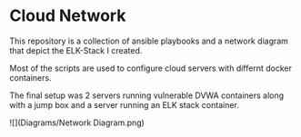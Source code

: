 # Cloud Network
This repository is a collection of ansible playbooks and a network diagram that depict the ELK-Stack I created.

Most of the scripts are used to configure cloud servers with differnt docker containers.

The final setup was 2 servers running vulnerable DVWA containers along with a jump box and a server running an ELK stack container.

![](Diagrams/Network Diagram.png)
